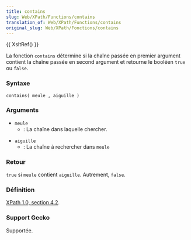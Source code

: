 ```yaml
---
title: contains
slug: Web/XPath/Functions/contains
translation_of: Web/XPath/Functions/contains
original_slug: Web/XPath/Fonctions/contains
---
```

{{ XsltRef() }}

La fonction `contains` détermine si la chaîne passée en premier argument contient la chaîne passée en second argument et retourne le booléen `true` ou `false`.

### Syntaxe

    contains( meule , aiguille )

### Arguments

- `meule`
  - : La chaîne dans laquelle chercher.

<!---->

- `aiguille`
  - : La chaîne à rechercher dans `meule`

### Retour

`true` si `meule` contient `aiguille`. Autrement, `false`.

### Définition

[XPath 1.0, section 4.2](http://www.w3.org/TR/xpath#function-contains).

### Support Gecko

Supportée.
